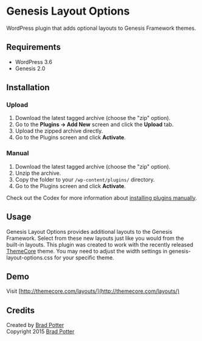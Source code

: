 # Genesis Layout Options

WordPress plugin that adds optional layouts to Genesis Framework themes.

## Requirements
 * WordPress 3.6
 * Genesis 2.0

## Installation

### Upload

1. Download the latest tagged archive (choose the "zip" option).
2. Go to the __Plugins -> Add New__ screen and click the __Upload__ tab.
3. Upload the zipped archive directly.
4. Go to the Plugins screen and click __Activate__.

### Manual

1. Download the latest tagged archive (choose the "zip" option).
2. Unzip the archive.
3. Copy the folder to your `/wp-content/plugins/` directory.
4. Go to the Plugins screen and click __Activate__.

Check out the Codex for more information about [installing plugins manually](http://codex.wordpress.org/Managing_Plugins#Manual_Plugin_Installation).

## Usage

Genesis Layout Options provides additional layouts to the Genesis Framework. Select from these new layouts just like you would from the built-in layouts. This plugin was created to work with the recently released [ThemeCore](https://github.com/bradpotter/themecore) theme. You may need to adjust the width settings in genesis-layout-options.css for your specific theme.

## Demo

Visit [http://themecore.com/layouts/](http://themecore.com/layouts/) 


## Credits

Created by [Brad Potter](https://twitter.com/bradleypotter)  
Copyright 2015 [Brad Potter](http://bradpotter.com/)

